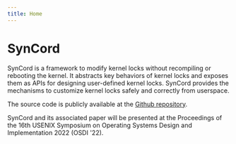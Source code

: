 ```yaml
---
title: Home
---
```


# SynCord

SynCord is a framework to modify kernel locks without recompiling or rebooting the kernel.
It abstracts key behaviors of kernel locks and exposes them as APIs for designing user-defined kernel locks.
SynCord provides the mechanisms to customize kernel locks safely and correctly from userspace.

The source code is publicly available at the [Github repository](https://github.com/rs3lab/SynCord).

SynCord and its associated paper will be presented at the Proceedings of the 16th USENIX Symposium on Operating Systems Design and Implementation 2022 (OSDI '22).
